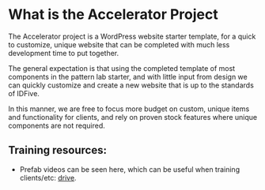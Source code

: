 # What is the Accelerator Project
The Accelerator project is a WordPress website starter template, for a quick to customize, unique website that can be completed with much less development time to put together.

The general expectation is that using the completed template of most components in the pattern lab starter, and with little input from design we can quickly customize and create a new website that is up to the standards of IDFive.

In this manner, we are free to focus more budget on custom, unique items and functionality for clients, and rely on proven stock features where unique components are not required.

## Training resources:

- Prefab videos can be seen here, which can be useful when training clients/etc: [drive]( https://drive.google.com/drive/u/0/folders/1_VaRB8jf3zD-sbukrUPyLLYnYqU3hfTY).